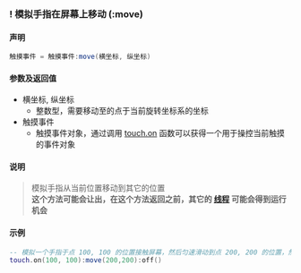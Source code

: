 ### \! 模拟手指在屏幕上移动 \(**:move**\)


#### 声明
```lua
触摸事件 = 触摸事件:move(横坐标, 纵坐标)
```


#### 参数及返回值
- 横坐标, 纵坐标
    - 整数型，需要移动至的点于当前旋转坐标系的坐标
- 触摸事件
    - 触摸事件对象，通过调用 [touch.on](/Handbook/touch/touch.on.md) 函数可以获得一个用于操控当前触摸的事件对象


#### 说明
> 模拟手指从当前位置移动到其它的位置  
> **这个方法可能会让出，在这个方法返回之前，其它的 [线程](/Handbook/thread/README.md) 可能会得到运行机会**  


#### 示例  
```lua
-- 模拟一个手指于点 100, 100 的位置接触屏幕，然后匀速滑动到点 200, 200 的位置，然后松开
touch.on(100, 100):move(200,200):off()
```

